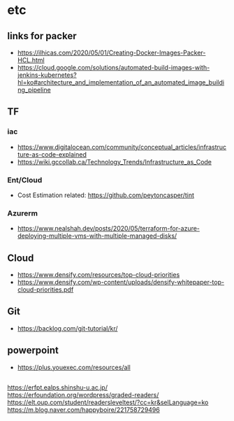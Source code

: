 # etc


## links for packer 
- https://ilhicas.com/2020/05/01/Creating-Docker-Images-Packer-HCL.html
- https://cloud.google.com/solutions/automated-build-images-with-jenkins-kubernetes?hl=ko#architecture_and_implementation_of_an_automated_image_building_pipeline

## TF

### iac
- https://www.digitalocean.com/community/conceptual_articles/infrastructure-as-code-explained
- https://wiki.gccollab.ca/Technology_Trends/Infrastructure_as_Code

### Ent/Cloud
- Cost Estimation related: https://github.com/peytoncasper/tint

### Azurerm
- https://www.nealshah.dev/posts/2020/05/terraform-for-azure-deploying-multiple-vms-with-multiple-managed-disks/


## Cloud
- https://www.densify.com/resources/top-cloud-priorities
- https://www.densify.com/wp-content/uploads/densify-whitepaper-top-cloud-priorities.pdf



## Git
- https://backlog.com/git-tutorial/kr/

## powerpoint
- https://plus.youexec.com/resources/all


##
https://erfpt.ealps.shinshu-u.ac.jp/
https://erfoundation.org/wordpress/graded-readers/
https://elt.oup.com/student/readersleveltest/?cc=kr&selLanguage=ko
https://m.blog.naver.com/happyboire/221758729496
